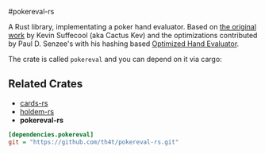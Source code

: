 #pokereval-rs

A Rust library, implementating a poker hand evaluator. Based on [the original work](http://suffecool.net/poker/evaluator.html) by Kevin Suffecool (aka Cactus Kev) and the optimizations contributed by Paul D. Senzee's with his hashing based [Optimized Hand Evaluator](http://www.paulsenzee.com/2006/06/some-perfect-hash.html).

The crate is called `pokereval` and you can depend on it via cargo:

## Related Crates
* [cards-rs](https://github.com/th4t/cards-rs)
* [holdem-rs](https://github.com/th4t/holdem-rs)
* **pokereval-rs**

```ini
[dependencies.pokereval]
git = "https://github.com/th4t/pokereval-rs.git"
```
